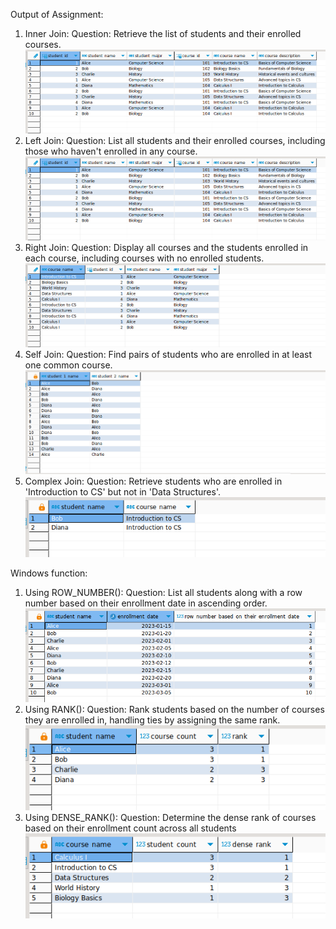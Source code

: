 Output of Assignment:

1. Inner Join:
Question: Retrieve the list of students and their enrolled courses.
![Question 1](outputs/output_of_question_1.png)
2. Left Join:
Question: List all students and their enrolled courses, including those who haven't enrolled in any course.
![Question 2](outputs/output_of_question_2.png)
3. Right Join:
Question: Display all courses and the students enrolled in each course, including courses with no enrolled students.
![Question 3](outputs/output_of_question_3.png)
4. Self Join:
Question: Find pairs of students who are enrolled in at least one common course.
![Question 4](outputs/output_of_question_4.png)
5. Complex Join:
Question: Retrieve students who are enrolled in 'Introduction to CS' but not in 'Data Structures'.
![Question 5](outputs/output_of_question_5.png)

Windows function:

1. Using ROW_NUMBER():
Question: List all students along with a row number based on their enrollment date in ascending order.
![Question 1](outputs/output_of_question_6.png)
2. Using RANK():
Question: Rank students based on the number of courses they are enrolled in, handling ties by assigning the same rank.
![Question 2](outputs/output_of_question_7.png)
3. Using DENSE_RANK():
Question: Determine the dense rank of courses based on their enrollment count across all students
![Question 3](outputs/output_of_question_8.png)